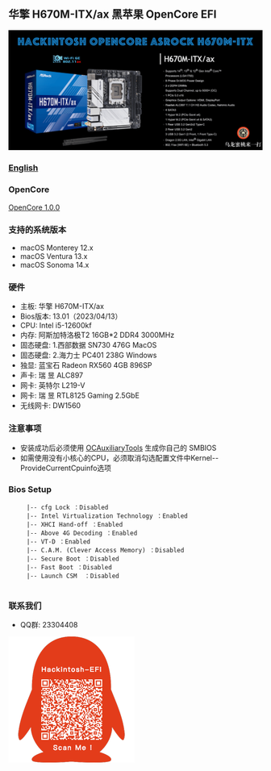 ## 华擎 H670M-ITX/ax 黑苹果 OpenCore EFI

![image](ScreenShot/H670MITX.png)

### [English](https://github.com/hackintosh-club/Asrock-H670M-ITX-OpenCore)

### OpenCore

[OpenCore 1.0.0](https://github.com/acidanthera/OpenCorePkg)

### 支持的系统版本

- macOS Monterey 12.x
- macOS Ventura  13.x
- macOS Sonoma   14.x 

### 硬件

- 主板: 华擎 H670M-ITX/ax
- Bios版本: 13.01（2023/04/13）
- CPU: Intel i5-12600kf
- 内存: 阿斯加特洛极T2 16GB*2 DDR4 3000MHz
- 固态硬盘: 1.西部数据 SN730 476G MacOS
- 固态硬盘: 2.海力士 PC401 238G Windows
- 独显: 蓝宝石 Radeon RX560 4GB 896SP
- 声卡: 瑞  昱 ALC897
- 网卡: 英特尔 L219-V
- 网卡: 瑞  昱 RTL8125 Gaming 2.5GbE
- 无线网卡: DW1560

### 注意事项

 - 安装成功后必须使用 [OCAuxiliaryTools](https://github.com/ic005k/OCAuxiliaryTools) 生成你自己的 SMBIOS
 - 如需使用没有小核心的CPU，必须取消勾选配置文件中Kernel--ProvideCurrentCpuinfo选项

### Bios Setup

```
     |-- cfg Lock ：Disabled
	 |-- Intel Virtualization Technology ：Enabled
	 |-- XHCI Hand-off ：Enabled
	 |-- Above 4G Decoding ：Enabled
	 |-- VT-D ：Enabled
	 |-- C.A.M. (Clever Access Memory) ：Disabled
	 |-- Secure Boot ：Disabled
	 |-- Fast Boot ：Disabled
	 |-- Launch CSM  ：Disabled
	 
```


### 联系我们

 - QQ群: 23304408

![image](ScreenShot/QRCode.png)